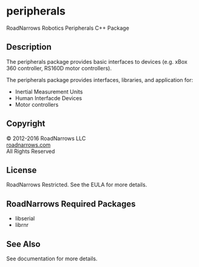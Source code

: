 # peripherals
RoadNarrows Robotics Peripherals C++ Package

## Description
The peripherals package provides basic interfaces to devices (e.g. xBox 360 
controller, RS160D motor controllers).

The peripherals package provides interfaces, libraries, and application for:
* Inertial Measurement Units
* Human Interfacde Devices
* Motor controllers

## Copyright
&#169; 2012-2016 RoadNarrows LLC<br>
[roadnarrows.com](http://roadnarrows.com)<br>
All Rights Reserved

## License
RoadNarrows Restricted. See the EULA for more details.

## RoadNarrows Required Packages
* libserial
* librnr

## See Also
See documentation for more details.
